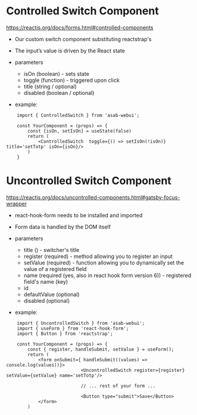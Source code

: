 # Controlled Switch Component
https://reactjs.org/docs/forms.html#controlled-components

- Our custom switch component substituting reactstrap's <CustomInput type="switch"/>
- The input’s value is driven by the React state
- parameters
    - isOn (boolean) - sets state
    - toggle (function) - triggered upon click
    - title (string / optional)
    - disabled (boolean / optional)

- example:
```import React, { useState } from 'react';
    import { ControlledSwitch } from 'asab-webui';

    const YourComponent = (props) => {
	    const [isOn, setIsOn] = useState(false)
		return (
			<ControlledSwitch  toggle={() => setIsOn(!isOn)} title='setTotp' isOn={isOn}/>
		)
    } 
```

# Uncontrolled Switch Component
https://reactjs.org/docs/uncontrolled-components.html#gatsby-focus-wrapper

- react-hook-form needs to be installed and imported
- Form data is handled by the DOM itself

- parameters
	- title () - switcher's title
    - register (required) - method allowing you to register an input
    - setValue (required) -  function allowing you to dynamically set the value of a registered field
    - name (required (yes, also in react hook form version 6)) - registered field's name (key)
    - id 
	- defaultValue (optional)
    - disabled (optional)

- example:
```import React from 'react';
    import { UncontrolledSwitch } from 'asab-webui';
    import { useForm } from 'react-hook-form';
    import { Button } from 'reactstrap';

    const YourComponent = (props) => {
        const { register, handleSubmit, setValue } = useForm();
        return (
            <form onSubmit={ handleSubmit((values) => console.log(values))}> 
                            <UncontrolledSwitch register={register} setValue={setValue} name='setTotp'/>

                            // ... rest of your form ...

                            <Button type="submit">Save</Button>
            </form>
        ) 
```